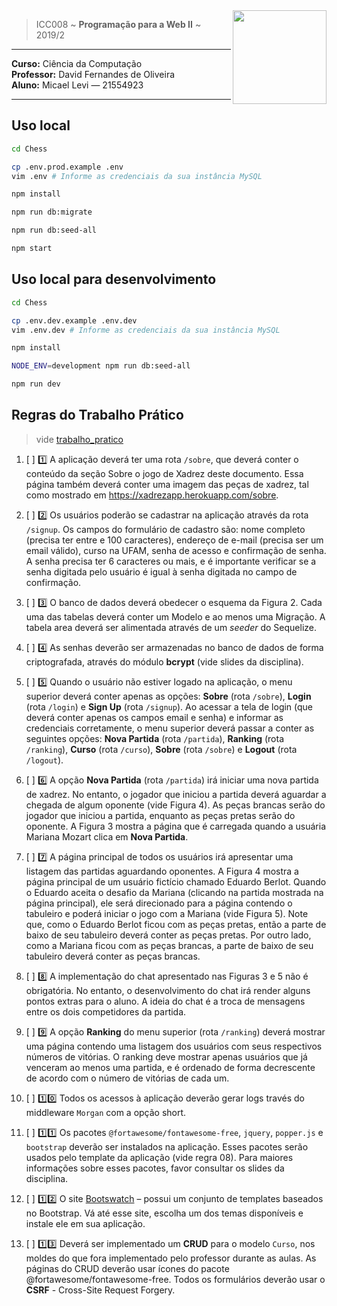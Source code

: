 <img src="https://www.colegioweb.com.br/wp-content/uploads/2017/12/Liberados-os-gabaritos-do-PSC-2018-da-UFAM.png" width="150" align="right">


> ICC008 ~ **Programação para a Web II** ~ 2019/2

----------------------------------------

**Curso:** Ciência da Computação <br>
**Professor:** David Fernandes de Oliveira <br>
**Aluno:** Micael Levi ― 21554923 <br>

----------------------------------------

## Uso local

```bash
cd Chess

cp .env.prod.example .env
vim .env # Informe as credenciais da sua instância MySQL

npm install

npm run db:migrate

npm run db:seed-all

npm start
```

## Uso local para desenvolvimento

```bash
cd Chess

cp .env.dev.example .env.dev
vim .env.dev # Informe as credenciais da sua instância MySQL

npm install

NODE_ENV=development npm run db:seed-all

npm run dev
```


## Regras do Trabalho Prático
> vide [trabalho_pratico](./trabalho_pratico.pdf)

1. [ ] :one: A aplicação deverá ter uma rota `/sobre`, que deverá conter o conteúdo da seção Sobre o jogo de Xadrez deste documento. Essa página também deverá conter uma imagem das peças de xadrez, tal como mostrado em https://xadrezapp.herokuapp.com/sobre.

2. [ ] :two: Os usuários poderão se cadastrar na aplicação através da rota `/signup`. Os campos do formulário de cadastro são: nome completo (precisa ter entre e 100 caracteres), endereço de e-mail (precisa ser um email válido), curso na UFAM, senha de acesso e confirmação de senha. A senha precisa ter 6 caracteres ou mais, e é importante verificar se a senha digitada pelo usuário é igual à senha digitada no campo de confirmação.

3. [ ] :three: O banco de dados deverá obedecer o esquema da Figura 2. Cada uma das tabelas deverá conter um Modelo e ao menos uma Migração. A tabela area deverá ser alimentada através de um _seeder_ do Sequelize.

4. [ ] :four: As senhas deverão ser armazenadas no banco de dados de forma criptografada, através do módulo **bcrypt** (vide slides da disciplina).

5. [ ] :five: Quando o usuário não estiver logado na aplicação, o menu superior deverá conter apenas as opções: **Sobre** (rota `/sobre`), **Login** (rota `/login`) e **Sign Up** (rota `/signup`). Ao acessar a tela de login (que deverá conter apenas os campos email e senha) e informar as credenciais corretamente, o menu superior deverá passar a conter as seguintes opções: **Nova Partida** (rota `/partida`), **Ranking** (rota `/ranking`), **Curso** (rota `/curso`), **Sobre** (rota `/sobre`) e **Logout** (rota `/logout`).

6. [ ] :six: A opção **Nova Partida** (rota `/partida`) irá iniciar uma nova partida de xadrez. No entanto, o jogador que iniciou a partida deverá aguardar a chegada de algum oponente (vide Figura 4). As peças brancas serão do jogador que iniciou a partida, enquanto as peças pretas serão do oponente. A Figura 3 mostra a página que é carregada quando a usuária Mariana Mozart clica em **Nova Partida**.

7. [ ] :seven: A página principal de todos os usuários irá apresentar uma listagem das partidas aguardando oponentes. A Figura 4 mostra a página principal de um usuário fictício chamado Eduardo Berlot. Quando o Eduardo aceita o desafio da Mariana (clicando na partida mostrada na página principal), ele será direcionado para a página contendo o tabuleiro e poderá iniciar o jogo com a Mariana (vide Figura 5). Note que, como o Eduardo Berlot ficou com as peças pretas, então a parte de baixo de seu tabuleiro deverá conter as peças pretas. Por outro lado, como a Mariana ficou com as peças brancas, a parte de baixo de seu
tabuleiro deverá conter as peças brancas.

8. [ ] :eight: A implementação do chat apresentado nas Figuras 3 e 5 não é obrigatória. No entanto, o desenvolvimento do chat irá render alguns pontos extras para o aluno. A ideia do chat é a troca de mensagens entre os dois competidores da partida.

9. [ ] :nine: A opção **Ranking** do menu superior (rota `/ranking`) deverá mostrar uma página contendo uma listagem dos usuários com seus respectivos números de vitórias. O ranking deve mostrar apenas usuários que já venceram ao menos uma partida, e é ordenado de forma decrescente de acordo com o número de vitórias de cada um.

10. [ ] :one::zero: Todos os acessos à aplicação deverão gerar logs  través do middleware `Morgan` com a opção short.

11. [ ] :one::one: Os pacotes `@fortawesome/fontawesome-free`, `jquery`, `popper.js` e `bootstrap` deverão ser instalados na aplicação. Esses pacotes serão usados pelo template da aplicação (vide regra 08). Para maiores informações sobre esses pacotes, favor consultar os slides da disciplina.

12. [ ] :one::two: O site [Bootswatch](https://bootswatch.com) – possui um conjunto de templates baseados no Bootstrap. Vá até esse site, escolha um dos temas disponíveis e instale ele em sua aplicação.

13. [ ] :one::three: Deverá ser implementado um **CRUD** para o modelo `Curso`, nos moldes do que fora implementado pelo professor durante as aulas. As páginas do CRUD deverão usar ícones do pacote @fortawesome/fontawesome-free. Todos os formulários deverão usar o **CSRF** - Cross-Site Request Forgery.
